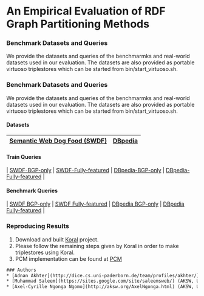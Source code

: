 # An Empirical Evaluation of RDF Graph Partitioning Methods

### Benchmark Datasets and Queries
We provide the datasets and queries of the benchmarmks and real-world datasets used in our evaluation. The datasets are also provided as portable virtuoso triplestores which can be started from bin/start_virtuoso.sh.


### Benchmark Datasets and Queries
We provide the datasets and queries of the benchmarmks and real-world datasets used in our evaluation. The datasets are also provided as portable virtuoso triplestores which can be started from bin/start_virtuoso.sh.


#### Datasets 
| [Semantic Web Dog Food (SWDF)](https://hobbitdata.informatik.uni-leipzig.de/benchmarks-data/datasets-dumps/) | [DBpedia](http://downloads.dbpedia.org/3.5.1/en/) |
|----------------------------|-----------|

#### Train Queries 
| [SWDF-BGP-only](https://drive.google.com/drive/folders/19Ig29n0NAmUfEu6nJwzchmZgRWX8w9NN?usp=sharing) | [SWDF-Fully-featured](https://drive.google.com/drive/folders/19Ig29n0NAmUfEu6nJwzchmZgRWX8w9NN?usp=sharing) |
 [DBpedia-BGP-only](https://drive.google.com/drive/folders/19Ig29n0NAmUfEu6nJwzchmZgRWX8w9NN?usp=sharing) | [DBpedia-Fully-featured](https://drive.google.com/drive/folders/19Ig29n0NAmUfEu6nJwzchmZgRWX8w9NN?usp=sharing) |
 
#### Benchmark Queries 
| [SWDF BGP-only](https://hobbitdata.informatik.uni-leipzig.de/rdf-partitioning/benchmarkQueries/) | [SWDF Fully-featured](https://hobbitdata.informatik.uni-leipzig.de/rdf-partitioning/benchmarkQueries/) |
 [DBpedia BGP-only](https://hobbitdata.informatik.uni-leipzig.de/rdf-partitioning/benchmarkQueries/) | [DBpedia Fully-featured](https://hobbitdata.informatik.uni-leipzig.de/rdf-partitioning/benchmarkQueries/) |

### Reproducing Results

 1. Download and built [Koral](https://github.com/Institute-Web-Science-and-Technologies/koral) project.
 2. Please follow the remaining steps given by Koral in order to make triplestores using Koral.
 3. PCM implementation can be found at [PCM](https://github.com/renespeck/Cugar/blob/master/src/de/uni_leipzig/mcl/cluster/MarkovClustering.java)

 ```html
### Authors 
* [Adnan Akhter](http://dice.cs.uni-paderborn.de/team/profiles/akhter/) (AKSW, University of Leipzig)
* [Muhammad Saleem](https://sites.google.com/site/saleemsweb/) (AKSW, University of Leipzig)
* [Axel-Cyrille Ngonga Ngomo](http://aksw.org/AxelNgonga.html) (AKSW, University of Leipzig)
